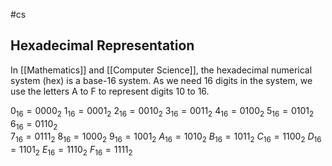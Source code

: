 #cs
## Hexadecimal Representation
In [[Mathematics]] and [[Computer Science]], the hexadecimal numerical system (hex) is a base-16 system. As we need 16 digits in the system, we use the letters A to F to represent digits 10 to 16.

$0_{16} =0000_2$       $1_{16}=0001_2$       $2_{16}=0010_2$       $3_{16}=0011_2$       $4_{16}=0100_2$       $5_{16}=0101_2$       $6_{16}=0110_2$       
$7_{16}=0111_2$       $8_{16}=1000_2$       $9_{16}=1001_2$       $A_{16}=1010_2$     $B_{16}=1011_2$     $C_{16}=1100_2$     $D_{16}=1101_2$     $E_{16}=1110_2$     $F_{16}=1111_2$
 